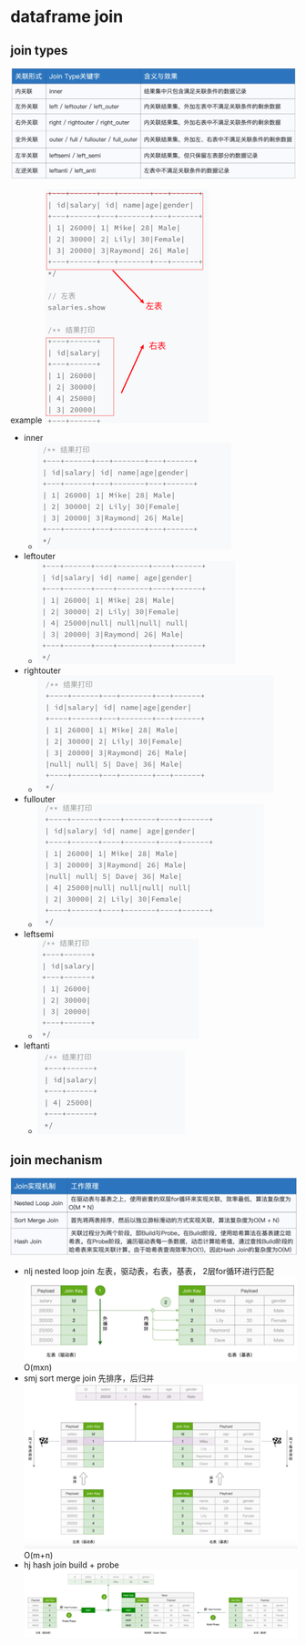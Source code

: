 # dataframe join

## join types
![img_21.png](img_21.png)

example
![img_22.png](img_22.png)
* inner
  * ![img_27.png](img_27.png)
* leftouter
  * ![img_24.png](img_24.png)
* rightouter
  * ![img_25.png](img_25.png)
* fullouter
  * ![img_26.png](img_26.png)
* leftsemi
  * ![img_28.png](img_28.png)
* leftanti
  * ![img_29.png](img_29.png)

## join mechanism
![img_33.png](img_33.png)
* nlj nested loop join
左表，驱动表，右表，基表， 2层for循环进行匹配
![img_30.png](img_30.png)
O(mxn)
* smj sort merge join
先排序，后归并
![img_31.png](img_31.png)
O(m+n)
* hj hash join
build + probe
![img_32.png](img_32.png)

